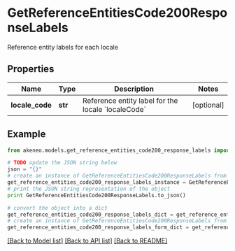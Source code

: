 # GetReferenceEntitiesCode200ResponseLabels

Reference entity labels for each locale

## Properties
Name | Type | Description | Notes
------------ | ------------- | ------------- | -------------
**locale_code** | **str** | Reference entity label for the locale &#x60;localeCode&#x60; | [optional] 

## Example

```python
from akeneo.models.get_reference_entities_code200_response_labels import GetReferenceEntitiesCode200ResponseLabels

# TODO update the JSON string below
json = "{}"
# create an instance of GetReferenceEntitiesCode200ResponseLabels from a JSON string
get_reference_entities_code200_response_labels_instance = GetReferenceEntitiesCode200ResponseLabels.from_json(json)
# print the JSON string representation of the object
print GetReferenceEntitiesCode200ResponseLabels.to_json()

# convert the object into a dict
get_reference_entities_code200_response_labels_dict = get_reference_entities_code200_response_labels_instance.to_dict()
# create an instance of GetReferenceEntitiesCode200ResponseLabels from a dict
get_reference_entities_code200_response_labels_form_dict = get_reference_entities_code200_response_labels.from_dict(get_reference_entities_code200_response_labels_dict)
```
[[Back to Model list]](../README.md#documentation-for-models) [[Back to API list]](../README.md#documentation-for-api-endpoints) [[Back to README]](../README.md)


